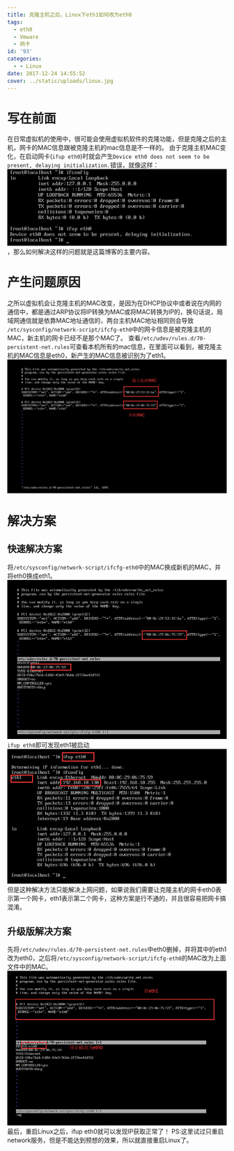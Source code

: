 ```yaml
---
title: 克隆主机之后，Linux下eth1如何改为eth0
tags:
  - eth0
  - Vmware
  - 网卡
id: '93'
categories:
  - - Linux
date: 2017-12-24 14:55:52
cover: ../static/uploads/linux.jpg
---
```




# 写在前面

在日常虚拟机的使用中，很可能会使用虚拟机软件的克隆功能，但是克隆之后的主机，网卡的MAC信息跟被克隆主机的mac信息是不一样的。 由于克隆主机MAC变化，在启动网卡(`ifup eth0`)时就会产生`Device eth0 does not seem to be present, delaying initialization.`错误，就像这样： ![](../static/uploads/2017/12/aff14d0b7df83bd7a47131344fc99ccb.png)，那么如何解决这样的问题就是这篇博客的主要内容。

# 产生问题原因

之所以虚拟机会让克隆主机的MAC改变，是因为在DHCP协议中或者说在内网的通信中，都是通过ARP协议将IP转换为MAC或将MAC转换为IP的，换句话说，局域网通信就是依靠MAC地址通信的，两台主机MAC地址相同则会导致 `/etc/sysconfig/network-script/ifcfg-eth0`中的网卡信息是被克隆主机的MAC，新主机的网卡已经不是那个MAC了。 查看`/etc/udev/rules.d/70-persistent-net.rules`可查看本机所有的mac信息，在里面可以看到，被克隆主机的MAC信息是eth0，新产生的MAC信息被识别为了eth1。 ![](../static/uploads/2017/12/62b7fc002ba5cb2ae723017d10ec1deb.png)

# 解决方案

## 快速解决方案

将`/etc/sysconfig/network-script/ifcfg-eth0`中的MAC换成新机的MAC，并将eth0换成eth1。 ![](../static/uploads/2017/12/f0b18c413e720760c59df6e63463ff95.png) `ifup eth0`即可发现eth1被启动 ![](../static/uploads/2017/12/0208660422e60d18fc30e73bd1291167.png) 但是这种解决方法只能解决上网问题，如果说我们需要让克隆主机的网卡eth0表示第一个网卡，eth1表示第二个网卡，这种方案是行不通的，并且很容易把网卡搞混淆。

## 升级版解决方案

先将`/etc/udev/rules.d/70-persistent-net.rules`中eth0删掉，并将其中的eth1改为eth0，之后将`/etc/sysconfig/network-script/ifcfg-eth0`的MAC改为上面文件中的MAC。 ![](../static/uploads/2017/12/4610d13b397c4944701f40871f741523.png) 最后，重启Linux之后，ifup eth0就可以发现IP获取正常了！ PS:这里试过只重启network服务，但是不能达到预想的效果，所以就直接重启Linux了。